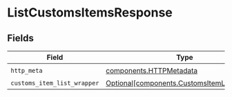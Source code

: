 # ListCustomsItemsResponse


## Fields

| Field                                                                                            | Type                                                                                             | Required                                                                                         | Description                                                                                      |
| ------------------------------------------------------------------------------------------------ | ------------------------------------------------------------------------------------------------ | ------------------------------------------------------------------------------------------------ | ------------------------------------------------------------------------------------------------ |
| `http_meta`                                                                                      | [components.HTTPMetadata](../../models/components/httpmetadata.md)                               | :heavy_check_mark:                                                                               | N/A                                                                                              |
| `customs_item_list_wrapper`                                                                      | [Optional[components.CustomsItemListWrapper]](../../models/components/customsitemlistwrapper.md) | :heavy_minus_sign:                                                                               | N/A                                                                                              |